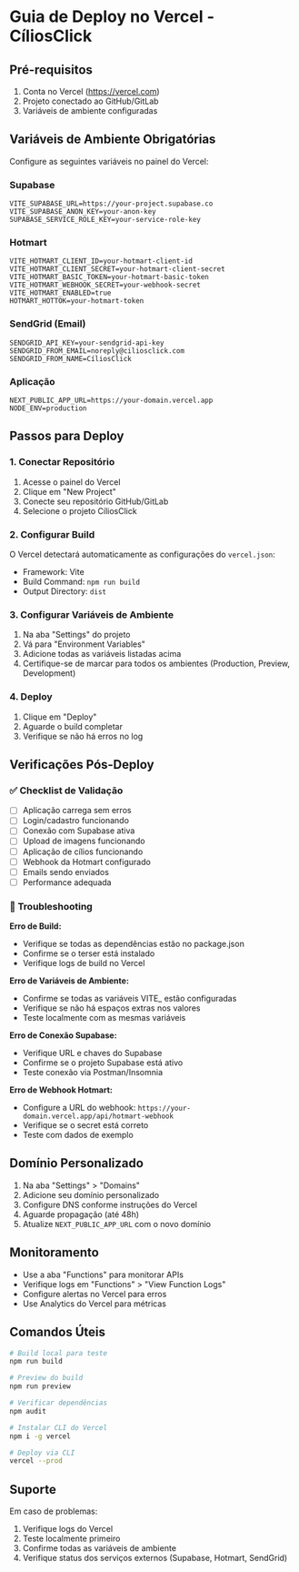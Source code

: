 # Guia de Deploy no Vercel - CíliosClick

## Pré-requisitos

1. Conta no Vercel (https://vercel.com)
2. Projeto conectado ao GitHub/GitLab
3. Variáveis de ambiente configuradas

## Variáveis de Ambiente Obrigatórias

Configure as seguintes variáveis no painel do Vercel:

### Supabase
```
VITE_SUPABASE_URL=https://your-project.supabase.co
VITE_SUPABASE_ANON_KEY=your-anon-key
SUPABASE_SERVICE_ROLE_KEY=your-service-role-key
```

### Hotmart
```
VITE_HOTMART_CLIENT_ID=your-hotmart-client-id
VITE_HOTMART_CLIENT_SECRET=your-hotmart-client-secret
VITE_HOTMART_BASIC_TOKEN=your-hotmart-basic-token
VITE_HOTMART_WEBHOOK_SECRET=your-webhook-secret
VITE_HOTMART_ENABLED=true
HOTMART_HOTTOK=your-hotmart-token
```

### SendGrid (Email)
```
SENDGRID_API_KEY=your-sendgrid-api-key
SENDGRID_FROM_EMAIL=noreply@ciliosclick.com
SENDGRID_FROM_NAME=CíliosClick
```

### Aplicação
```
NEXT_PUBLIC_APP_URL=https://your-domain.vercel.app
NODE_ENV=production
```

## Passos para Deploy

### 1. Conectar Repositório
1. Acesse o painel do Vercel
2. Clique em "New Project"
3. Conecte seu repositório GitHub/GitLab
4. Selecione o projeto CíliosClick

### 2. Configurar Build
O Vercel detectará automaticamente as configurações do `vercel.json`:
- Framework: Vite
- Build Command: `npm run build`
- Output Directory: `dist`

### 3. Configurar Variáveis de Ambiente
1. Na aba "Settings" do projeto
2. Vá para "Environment Variables"
3. Adicione todas as variáveis listadas acima
4. Certifique-se de marcar para todos os ambientes (Production, Preview, Development)

### 4. Deploy
1. Clique em "Deploy"
2. Aguarde o build completar
3. Verifique se não há erros no log

## Verificações Pós-Deploy

### ✅ Checklist de Validação
- [ ] Aplicação carrega sem erros
- [ ] Login/cadastro funcionando
- [ ] Conexão com Supabase ativa
- [ ] Upload de imagens funcionando
- [ ] Aplicação de cílios funcionando
- [ ] Webhook da Hotmart configurado
- [ ] Emails sendo enviados
- [ ] Performance adequada

### 🔧 Troubleshooting

**Erro de Build:**
- Verifique se todas as dependências estão no package.json
- Confirme se o terser está instalado
- Verifique logs de build no Vercel

**Erro de Variáveis de Ambiente:**
- Confirme se todas as variáveis VITE_ estão configuradas
- Verifique se não há espaços extras nos valores
- Teste localmente com as mesmas variáveis

**Erro de Conexão Supabase:**
- Verifique URL e chaves do Supabase
- Confirme se o projeto Supabase está ativo
- Teste conexão via Postman/Insomnia

**Erro de Webhook Hotmart:**
- Configure a URL do webhook: `https://your-domain.vercel.app/api/hotmart-webhook`
- Verifique se o secret está correto
- Teste com dados de exemplo

## Domínio Personalizado

1. Na aba "Settings" > "Domains"
2. Adicione seu domínio personalizado
3. Configure DNS conforme instruções do Vercel
4. Aguarde propagação (até 48h)
5. Atualize `NEXT_PUBLIC_APP_URL` com o novo domínio

## Monitoramento

- Use a aba "Functions" para monitorar APIs
- Verifique logs em "Functions" > "View Function Logs"
- Configure alertas no Vercel para erros
- Use Analytics do Vercel para métricas

## Comandos Úteis

```bash
# Build local para teste
npm run build

# Preview do build
npm run preview

# Verificar dependências
npm audit

# Instalar CLI do Vercel
npm i -g vercel

# Deploy via CLI
vercel --prod
```

## Suporte

Em caso de problemas:
1. Verifique logs do Vercel
2. Teste localmente primeiro
3. Confirme todas as variáveis de ambiente
4. Verifique status dos serviços externos (Supabase, Hotmart, SendGrid)